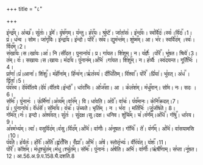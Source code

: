 +++
title = "८"

+++


  
इ꣡न्द्र꣢꣯म्। अ꣡च्छ꣢꣯। सु꣣ताः꣢। इ꣣मे꣢। वृ꣡ष꣢꣯णम्। य꣣न्तु। ह꣡र꣢꣯यः। श्रु꣣ष्टे꣢। जा꣣ता꣡सः꣢। इ꣡न्द꣢꣯वः। स्व꣣र्वि꣡दः꣢।स्वः꣣।वि꣡दः꣢꣯।1।  
प्र꣢। ध꣣न्व । सोम। जा꣡गृ꣢꣯विः। इ꣡न्द्रा꣢꣯य। इ꣣न्दो। प꣡रि꣢꣯। स्र꣣व। द्युम꣡न्त꣢म्। शु꣡ष्म꣢꣯म्। आ। भ꣣र। स्वर्वि꣡द꣢म् ।स्वः꣣।वि꣡द꣢꣯म्।2।  
स꣡खा꣢꣯यः।स।खा꣣यः।आ꣢। नि।सी꣣दत। पुनाना꣡य꣢। प्र। गा꣣यत। शि꣡शुम्। न। य꣣ज्ञैः꣢ ।प꣡रि꣢꣯। भू꣣षत। श्रिये꣢।3।  
त꣢म्। वः꣣। सखायः।स।खायः। म꣡दा꣢꣯य। पु꣣नान꣢म्।अ꣣भि꣢ ।गा꣣यत। शि꣡शु꣢꣯म्। न। ह꣣व्यैः꣢ ।स्व꣣दयन्त। गूर्ति꣡भिः꣢ ।4।  
प्रा꣣णा꣢।प्र꣣॥आना꣢। शि꣡शुः꣢꣯। म꣣ही꣡ना꣢म्। हि꣣न्व꣢न्।ऋ꣣त꣡स्य꣢। दी꣡धि꣢꣯तिम्। वि꣡श्वा꣢꣯। प꣡रि꣢꣯ ।प्रि꣣या꣢। भु꣣वत्। अ꣡ध꣢꣯ । द्वि꣣ता꣢।5।  
प꣡व꣢꣯स्व। दे꣣व꣡वी꣢तये।दे꣣व꣢।वी꣣तये।इ꣡न्दो꣢꣯ । धा꣡रा꣢꣯भिः। ओ꣡ज꣢꣯सा। आ । क꣣ल꣡श꣢म्। म꣡धु꣢꣯मान्। सो꣣म। नः। सदः ।6।  
सो꣡मः꣢꣯। पु꣣नानः꣢ । ऊ꣣र्मि꣡णा꣢।अ꣡व्य꣢꣯म्।वा꣡र꣢꣯म्। वि। धा꣣वति। अ꣡ग्रे꣢꣯। वा꣣चः꣢। प꣡व꣢꣯मानः। क꣡नि꣢꣯क्रदत्।7।  
प्र꣢। पु꣣नाना꣡य꣢। वे꣣ध꣡से꣢। सो꣡मा꣢꣯य। व꣡चः꣢꣯। उ꣣च्यते। भृति꣢म् । न । भ꣣रा । मति꣡भिः꣢ ।जु꣣जो꣡ष꣢ते। 8।  
गो꣡म꣢꣯त्।नः꣣। इन्दो। अ꣡श्व꣢꣯वत्। सु꣣तः꣢ । सु꣣दक्ष।सु।दक्ष। धनिव। शु꣡चि꣢꣯म्। च꣣।व꣡र्ण꣢꣯म्।अ꣡धि꣢꣯। गो꣡षु꣢꣯। धा꣣रय। 9।  
अ꣣स्म꣡भ्य꣢म्। त्वा꣣। वसुवि꣡द꣢म्।व꣣सु।वि꣡द꣢꣯म्।अ꣣भि꣢। वा꣡णीः꣢। अ꣣नूषत। गो꣡भिः꣢꣯। ते꣣। व꣡र्ण꣢꣯म्। अ꣣भि꣢। वा꣣सयामसि ।10।  
प꣡व꣢꣯ते। ह꣣र्यतः꣢। ह꣡रिः꣢꣯।अ꣡ति꣢꣯।ह्व꣡राँ꣢꣯सि। रँ꣡ह्या꣢꣯। अ꣣भि꣢। अ꣣र्ष। स्तोतृ꣡भ्यः꣢। वी꣣र꣡व꣢त्। य꣡शः꣢꣯।11।  
प꣡रि꣢꣯। को꣡श꣢꣯म्। म꣣धुश्चु꣡त꣢म्।म꣣धु।श्चु꣡त꣢꣯म्। सो꣡मः꣢꣯। पु꣣नानः꣢। अ꣣र्षति। अभि꣢। वा꣡णीः꣢꣯।ऋ꣡षी꣢꣯णाम्। स꣣प्ता।नू꣢षत।12।
आ.56.अ.9.प.158.घै.दशति.8  
